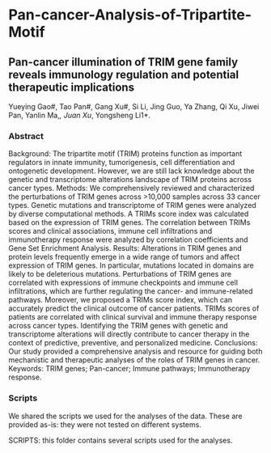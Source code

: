 # Pan-cancer-Analysis-of-Tripartite-Motif
## Pan-cancer illumination of TRIM gene family reveals immunology regulation and potential therapeutic implications
Yueying Gao#, Tao Pan#, Gang Xu#, Si Li, Jing Guo, Ya Zhang, Qi Xu, Jiwei Pan, Yanlin Ma,*, Juan Xu*, Yongsheng Li1*.
### Abstract
Background: The tripartite motif (TRIM) proteins function as important regulators in innate immunity, tumorigenesis, cell differentiation and ontogenetic development. However, we are still lack knowledge about the genetic and transcriptome alterations landscape of TRIM proteins across cancer types. 
Methods: We comprehensively reviewed and characterized the perturbations of TRIM genes across >10,000 samples across 33 cancer types. Genetic mutations and transcriptome of TRIM genes were analyzed by diverse computational methods. A TRIMs score index was calculated based on the expression of TRIM genes. The correlation between TRIMs scores and clinical associations, immune cell infiltrations and immunotherapy response were analyzed by correlation coefficients and Gene Set Enrichment Analysis.
Results: Alterations in TRIM genes and protein levels frequently emerge in a wide range of tumors and affect expression of TRIM genes. In particular, mutations located in domains are likely to be deleterious mutations. Perturbations of TRIM genes are correlated with expressions of immune checkpoints and immune cell infiltrations, which are further regulating the cancer- and immune-related pathways. Moreover, we proposed a TRIMs score index, which can accurately predict the clinical outcome of cancer patients. TRIMs scores of patients are correlated with clinical survival and immune therapy response across cancer types. Identifying the TRIM genes with genetic and transcriptome alterations will directly contribute to cancer therapy in the context of predictive, preventive, and personalized medicine.
Conclusions: Our study provided a comprehensive analysis and resource for guiding both mechanistic and therapeutic analyses of the roles of TRIM genes in cancer.
Keywords: TRIM genes; Pan-cancer; Immune pathways; Immunotherapy response.

### Scripts
We shared the scripts we used for the analyses of the data. These are provided as-is: they were not tested on different systems.

SCRIPTS: this folder contains several scripts used for the analyses.
